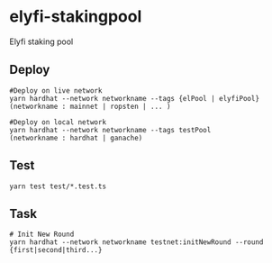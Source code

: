 # elyfi-stakingpool

Elyfi staking pool

## Deploy

```
#Deploy on live network
yarn hardhat --network networkname --tags {elPool | elyfiPool}
(networkname : mainnet | ropsten | ... )

#Deploy on local network
yarn hardhat --network networkname --tags testPool
(networkname : hardhat | ganache)
```

## Test

```
yarn test test/*.test.ts
```

## Task

```
# Init New Round
yarn hardhat --network networkname testnet:initNewRound --round {first|second|third...}
```
